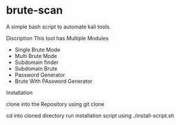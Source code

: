 # brute-scan
A simple bash script to automate kali tools.

Discription
This tool has Multiple Modules 
- Single Brute Mode
- Multi Brute Mode
- Subdomain finder 
- Subdomain Brute
- Password Generator
- Brute With PAssword Generator

Installation

clone into the Repository using git clone 

cd into cloned directory 
run installation script using ./install-script.sh
